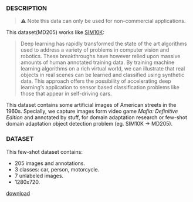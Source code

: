 ### **DESCRIPTION**

> ⚠ Note this data can only be used for non-commercial applications.

This dataset(MD205) works like [SIM10K](https://fcav.engin.umich.edu/projects/driving-in-the-matrix):

> Deep learning has rapidly transformed the state of the art algorithms used to address a variety of problems in computer vision and robotics. These breakthroughs have however relied upon massive amounts of human annotated training data. By training machine learning algorithms on a rich virtual world, we can illustrate that real objects in real scenes can be learned and classified using synthetic data. This approach offers the possibility of accelerating deep learning’s application to sensor based classification problems like those that appear in self-driving cars.

This dataset contains some artificial images of American streets in the 1960s. Specially, we capture images form video game *Mafia: Definitive Edition* and annotated by stuff, for domain adaptation research or few-shot domain adaptation object detection problem (eg. SIM10K → MD205).

### DATASET

This few-shot dataset contains:

- 205 images and annotations.
- 3 classes: car, person, motorcycle.
- 7 unlabeled images.
- 1280x720.

[download](https://github.com/WhiteRobe/MD205-Datasets/releases/tag/v1)